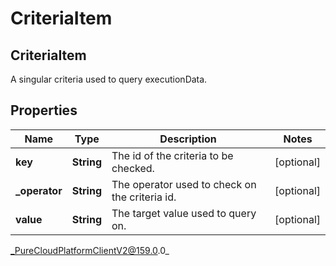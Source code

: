 # CriteriaItem

## CriteriaItem
A singular criteria used to query executionData.

## Properties

|Name | Type | Description | Notes|
|------------ | ------------- | ------------- | -------------|
| **key** | **String** | The id of the criteria to be checked. | [optional] |
| **_operator** | **String** | The operator used to check on the criteria id. | [optional] |
| **value** | **String** | The target value used to query on. | [optional] |



_PureCloudPlatformClientV2@159.0.0_
